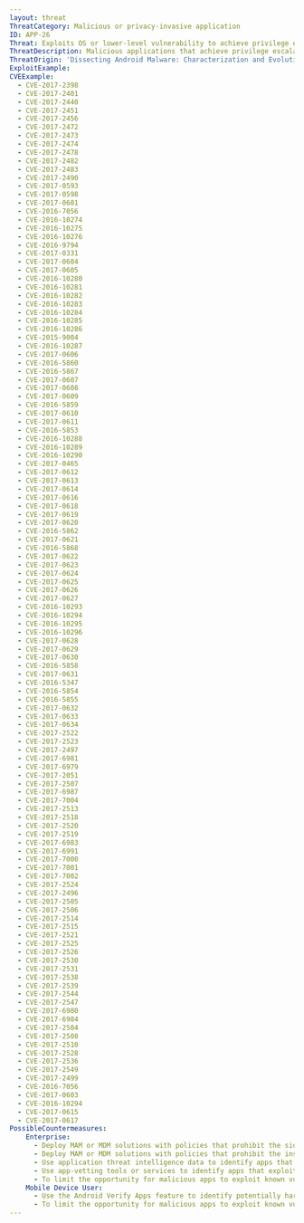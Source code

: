 ```yaml
---
layout: threat
ThreatCategory: Malicious or privacy-invasive application
ID: APP-26
Threat: Exploits OS or lower-level vulnerability to achieve privilege escalation
ThreatDescription: Malicious applications that achieve privilege escalation in the context of the mobile OS, driver, peripheral firmware, or the kernel, may further achieve unauthorized access or modification of app, user, or system data, process memory, or execute other unauthorized actions on the device.
ThreatOrigin: 'Dissecting Android Malware: Characterization and Evolution [^85]'
ExploitExample:
CVEExample:
  - CVE-2017-2398
  - CVE-2017-2401
  - CVE-2017-2440
  - CVE-2017-2451
  - CVE-2017-2456
  - CVE-2017-2472
  - CVE-2017-2473
  - CVE-2017-2474
  - CVE-2017-2478
  - CVE-2017-2482
  - CVE-2017-2483
  - CVE-2017-2490
  - CVE-2017-0593
  - CVE-2017-0598
  - CVE-2017-0601
  - CVE-2016-7056
  - CVE-2016-10274
  - CVE-2016-10275
  - CVE-2016-10276
  - CVE-2016-9794
  - CVE-2017-0331
  - CVE-2017-0604
  - CVE-2017-0605
  - CVE-2016-10280
  - CVE-2016-10281
  - CVE-2016-10282
  - CVE-2016-10283
  - CVE-2016-10284
  - CVE-2016-10285
  - CVE-2016-10286
  - CVE-2015-9004
  - CVE-2016-10287
  - CVE-2017-0606
  - CVE-2016-5860
  - CVE-2016-5867
  - CVE-2017-0607
  - CVE-2017-0608
  - CVE-2017-0609
  - CVE-2016-5859
  - CVE-2017-0610
  - CVE-2017-0611
  - CVE-2016-5853
  - CVE-2016-10288
  - CVE-2016-10289
  - CVE-2016-10290
  - CVE-2017-0465
  - CVE-2017-0612
  - CVE-2017-0613
  - CVE-2017-0614
  - CVE-2017-0616
  - CVE-2017-0618
  - CVE-2017-0619
  - CVE-2017-0620
  - CVE-2016-5862
  - CVE-2017-0621
  - CVE-2016-5868
  - CVE-2017-0622
  - CVE-2017-0623
  - CVE-2017-0624
  - CVE-2017-0625
  - CVE-2017-0626
  - CVE-2017-0627
  - CVE-2016-10293
  - CVE-2016-10294
  - CVE-2016-10295
  - CVE-2016-10296
  - CVE-2017-0628
  - CVE-2017-0629
  - CVE-2017-0630
  - CVE-2016-5858
  - CVE-2017-0631
  - CVE-2016-5347
  - CVE-2016-5854
  - CVE-2016-5855
  - CVE-2017-0632
  - CVE-2017-0633
  - CVE-2017-0634
  - CVE-2017-2522
  - CVE-2017-2523
  - CVE-2017-2497
  - CVE-2017-6981
  - CVE-2017-6979
  - CVE-2017-2051
  - CVE-2017-2507
  - CVE-2017-6987
  - CVE-2017-7004
  - CVE-2017-2513
  - CVE-2017-2518
  - CVE-2017-2520
  - CVE-2017-2519
  - CVE-2017-6983
  - CVE-2017-6991
  - CVE-2017-7000
  - CVE-2017-7001
  - CVE-2017-7002
  - CVE-2017-2524
  - CVE-2017-2496
  - CVE-2017-2505
  - CVE-2017-2506
  - CVE-2017-2514
  - CVE-2017-2515
  - CVE-2017-2521
  - CVE-2017-2525
  - CVE-2017-2526
  - CVE-2017-2530
  - CVE-2017-2531
  - CVE-2017-2538
  - CVE-2017-2539
  - CVE-2017-2544
  - CVE-2017-2547
  - CVE-2017-6980
  - CVE-2017-6984
  - CVE-2017-2504
  - CVE-2017-2508
  - CVE-2017-2510
  - CVE-2017-2528
  - CVE-2017-2536
  - CVE-2017-2549
  - CVE-2017-2499
  - CVE-2016-7056
  - CVE-2017-0603
  - CVE-2016-10294
  - CVE-2017-0615
  - CVE-2017-0617
PossibleCountermeasures:
    Enterprise:
      - Deploy MAM or MDM solutions with policies that prohibit the side-loading of apps, which may bypass security checks on the app.
      - Deploy MAM or MDM solutions with policies that prohibit the installation of apps from 3rd party (unofficial) app stores.
      - Use application threat intelligence data to identify apps that exploit the OS to achieve privilege escalation.
      - Use app-vetting tools or services to identify apps that exploit the OS to achieve privilege escalation.
      - To limit the opportunity for malicious apps to exploit known vulnerabilities, ensure timely installation of security updates.
    Mobile Device User:
      - Use the Android Verify Apps feature to identify potentially harmful apps.
      - To limit the opportunity for malicious apps to exploit known vulnerabilities, ensure timely installation of security updates.
---
```

